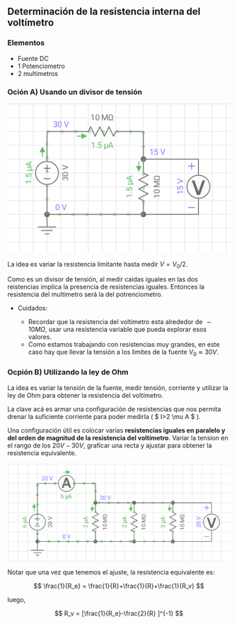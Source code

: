 ## Determinación de la resistencia interna del voltímetro

### Elementos

- Fuente DC
- 1 Potenciometro
- 2 multimetros

### Oción A) Usando un divisor de tensión

![Screenshot_20250324_173429_EveryCircuit](images/3-1.png)


  
La idea es variar la resistencia limitante hasta medir $V = V_0/2$.

Como es un divisor de tensión, al medir caidas iguales en las dos reistencias implica la presencia de resistencias iguales. Entonces la resistencia del multimetro será la del potrenciometro.

- Cuidados:
  
  - Recordar que la resistencia del voltimetro esta alrededor de $\sim 10M\Omega$, usar una resistencia variable que pueda explorar esos valores.
  - Como estamos trabajando con resistencias muy grandes, en este caso hay que llevar la tensión a los limites de la fuente $V_0\approx 30 V$.

### Ocpión B) Utilizando la ley de Ohm

La idea es variar la tensión de la fuente, medir tensión, corriente y utilizar la ley de Ohm para obtener la resistencia del voltímetro. 

La clave acá es armar una configuración de resistencias que nos permita drenar la suficiente corriente para poder medirla ( $ I>2 \mu A $ ). 

Una configuración útil es colocar varias **resistencias iguales en paralelo y del orden de magnitud de la resistencia del voltímetro**. Variar la tension en el rango de los $20V-30V$, graficar una recta y ajustar para obtener la resistencia equivalente.

![Screenshot_20250324_173550_EveryCircuit](images/3-2.png)

Notar que una vez que tenemos el ajuste, la resistencia equivalente es:

$$
\frac{1}{R_e} = \frac{1}{R}+\frac{1}{R}+\frac{1}{R_v}
$$

luego,

$$
R_v = [\frac{1}{R_e}-\frac{2}{R} ]^{-1}
$$